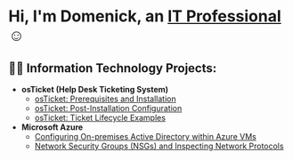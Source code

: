 <h1>Hi, I'm Domenick, an <a href="https://www.linkedin.com/in/domenick-ranfone/">IT Professional</a>☺</h1>

<h2>👨‍💻 Information Technology Projects:</h2>

- <b>osTicket (Help Desk Ticketing System)</b>
  - [osTicket: Prerequisites and Installation](https://github.com/Domenick-Ranfone/osticket-prereqs)
  - [osTicket: Post-Installation Configuration](https://github.com/Domenick-Ranfone/post-install-config)
  - [osTicket: Ticket Lifecycle Examples](https://github.com/Domenick-Ranfone/ticket-lifecycle)
- <b>Microsoft Azure</b>
  - [Configuring On-premises Active Directory within Azure VMs](https://github.com/Domenick-Ranfone/configure-ad)
  - [Network Security Groups (NSGs) and Inspecting Network Protocols](https://github.com/Domenick-Ranfone/azure-network-protocols)


[linkedin]: https://www.linkedin.com/in/domenick-ranfone/

